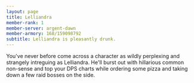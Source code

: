 ```yaml
---
layout: page
title: Lelliandra
member-rank: 1
member-server: argent-dawn
member-armory: 168/159098792
subtitle: Lelliandra is pleasantly drunk.
---
```


You've never before come across a character as wildly perplexing and strangely intreguing as Lelliandra.  He'll burst out with hillarious common non-sense and top your DPS charts while ordering some pizza and taking down a few raid bosses on the side.
